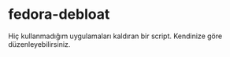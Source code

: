# fedora-debloat
Hiç kullanmadığım uygulamaları kaldıran bir script. Kendinize göre düzenleyebilirsiniz.
